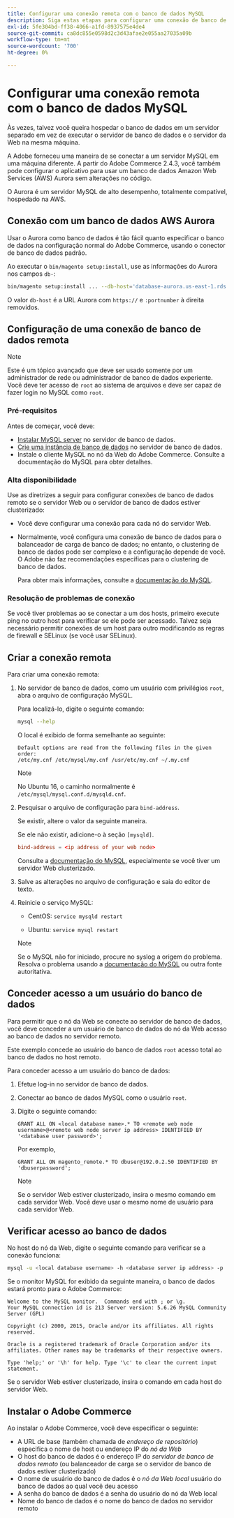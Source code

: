 ```yaml
---
title: Configurar uma conexão remota com o banco de dados MySQL
description: Siga estas etapas para configurar uma conexão de banco de dados remota para instalações locais do Adobe Commerce.
exl-id: 5fe304bd-ff38-4066-a1fd-8937575e4de4
source-git-commit: ca8dc855e0598d2c3d43afae2e055aa27035a09b
workflow-type: tm+mt
source-wordcount: '700'
ht-degree: 0%

---
```


# Configurar uma conexão remota com o banco de dados MySQL

Às vezes, talvez você queira hospedar o banco de dados em um servidor separado em vez de executar o servidor de banco de dados e o servidor da Web na mesma máquina.

A Adobe forneceu uma maneira de se conectar a um servidor MySQL em uma máquina diferente. A partir do Adobe Commerce 2.4.3, você também pode configurar o aplicativo para usar um banco de dados Amazon Web Services (AWS) Aurora sem alterações no código.

O Aurora é um servidor MySQL de alto desempenho, totalmente compatível, hospedado na AWS.

## Conexão com um banco de dados AWS Aurora

Usar o Aurora como banco de dados é tão fácil quanto especificar o banco de dados na configuração normal do Adobe Commerce, usando o conector de banco de dados padrão.

Ao executar o `bin/magento setup:install`, use as informações do Aurora nos campos `db-`:

```bash
bin/magento setup:install ... --db-host='database-aurora.us-east-1.rds.amazonaws.com' --db-name='magento2' --db-user='username' --db-password='password' ...
```

O valor `db-host` é a URL Aurora com `https://` e `:portnumber` à direita removidos.

## Configuração de uma conexão de banco de dados remota

>[!NOTE]
>
>Este é um tópico avançado que deve ser usado somente por um administrador de rede ou administrador de banco de dados experiente. Você deve ter acesso de `root` ao sistema de arquivos e deve ser capaz de fazer login no MySQL como `root`.

### Pré-requisitos

Antes de começar, você deve:

* [Instalar MySQL server](mysql.md) no servidor de banco de dados.
* [Crie uma instância de banco de dados](mysql.md#configuring-the-database-instance) no servidor de banco de dados.
* Instale o cliente MySQL no nó da Web do Adobe Commerce. Consulte a documentação do MySQL para obter detalhes.

### Alta disponibilidade

Use as diretrizes a seguir para configurar conexões de banco de dados remoto se o servidor Web ou o servidor de banco de dados estiver clusterizado:

* Você deve configurar uma conexão para cada nó do servidor Web.
* Normalmente, você configura uma conexão de banco de dados para o balanceador de carga de banco de dados; no entanto, o clustering de banco de dados pode ser complexo e a configuração depende de você. O Adobe não faz recomendações específicas para o clustering de banco de dados.

  Para obter mais informações, consulte a [documentação do MySQL](https://dev.mysql.com/doc/refman/5.6/en/mysql-cluster.html).

### Resolução de problemas de conexão

Se você tiver problemas ao se conectar a um dos hosts, primeiro execute ping no outro host para verificar se ele pode ser acessado. Talvez seja necessário permitir conexões de um host para outro modificando as regras de firewall e SELinux (se você usar SELinux).

## Criar a conexão remota

Para criar uma conexão remota:

1. No servidor de banco de dados, como um usuário com privilégios `root`, abra o arquivo de configuração MySQL.

   Para localizá-lo, digite o seguinte comando:

   ```bash
   mysql --help
   ```

   O local é exibido de forma semelhante ao seguinte:

   ```
   Default options are read from the following files in the given order:
   /etc/my.cnf /etc/mysql/my.cnf /usr/etc/my.cnf ~/.my.cnf
   ```

   >[!NOTE]
   >
   >No Ubuntu 16, o caminho normalmente é `/etc/mysql/mysql.conf.d/mysqld.cnf`.

1. Pesquisar o arquivo de configuração para `bind-address`.

   Se existir, altere o valor da seguinte maneira.

   Se ele não existir, adicione-o à seção `[mysqld]`.

   ```conf
   bind-address = <ip address of your web node>
   ```

   Consulte a [documentação do MySQL](https://dev.mysql.com/doc/refman/5.6/en/server-options.html), especialmente se você tiver um servidor Web clusterizado.

1. Salve as alterações no arquivo de configuração e saia do editor de texto.
1. Reinicie o serviço MySQL:

   * CentOS: `service mysqld restart`

   * Ubuntu: `service mysql restart`

   >[!NOTE]
   >
   >Se o MySQL não for iniciado, procure no syslog a origem do problema. Resolva o problema usando a [documentação do MySQL](https://dev.mysql.com/doc/refman/5.6/en/server-options.html#option_mysqld_bind-address) ou outra fonte autoritativa.

## Conceder acesso a um usuário do banco de dados

Para permitir que o nó da Web se conecte ao servidor de banco de dados, você deve conceder a um usuário de banco de dados do nó da Web acesso ao banco de dados no servidor remoto.

Este exemplo concede ao usuário do banco de dados `root` acesso total ao banco de dados no host remoto.

Para conceder acesso a um usuário do banco de dados:

1. Efetue log-in no servidor de banco de dados.
1. Conectar ao banco de dados MySQL como o usuário `root`.
1. Digite o seguinte comando:

   ```shell
   GRANT ALL ON <local database name>.* TO <remote web node username>@<remote web node server ip address> IDENTIFIED BY '<database user password>';
   ```

   Por exemplo,

   ```shell
   GRANT ALL ON magento_remote.* TO dbuser@192.0.2.50 IDENTIFIED BY 'dbuserpassword';
   ```

   >[!NOTE]
   >
   >Se o servidor Web estiver clusterizado, insira o mesmo comando em cada servidor Web. Você deve usar o mesmo nome de usuário para cada servidor Web.

## Verificar acesso ao banco de dados

No host do nó da Web, digite o seguinte comando para verificar se a conexão funciona:

```bash
mysql -u <local database username> -h <database server ip address> -p
```

Se o monitor MySQL for exibido da seguinte maneira, o banco de dados estará pronto para o Adobe Commerce:

```
Welcome to the MySQL monitor.  Commands end with ; or \g.
Your MySQL connection id is 213 Server version: 5.6.26 MySQL Community Server (GPL)

Copyright (c) 2000, 2015, Oracle and/or its affiliates. All rights reserved.

Oracle is a registered trademark of Oracle Corporation and/or its affiliates. Other names may be trademarks of their respective owners.

Type 'help;' or '\h' for help. Type '\c' to clear the current input statement.
```

Se o servidor Web estiver clusterizado, insira o comando em cada host do servidor Web.

## Instalar o Adobe Commerce

Ao instalar o Adobe Commerce, você deve especificar o seguinte:

* A URL de base (também chamada de *endereço de repositório*) especifica o nome de host ou endereço IP do *nó da Web*
* O host do banco de dados é o endereço IP do *servidor de banco de dados remoto* (ou balanceador de carga se o servidor de banco de dados estiver clusterizado)
* O nome de usuário do banco de dados é o *nó da Web local* usuário do banco de dados ao qual você deu acesso
* A senha do banco de dados é a senha do usuário do nó da Web local
* Nome do banco de dados é o nome do banco de dados no servidor remoto
